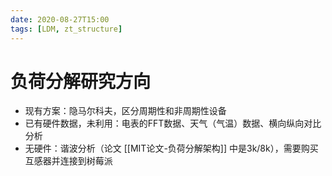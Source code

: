 ```yaml
---
date: 2020-08-27T15:00
tags: [LDM, zt_structure]
---
```


# 负荷分解研究方向

- 现有方案：隐马尔科夫，区分周期性和非周期性设备
- 已有硬件数据，未利用：电表的FFT数据、天气（气温）数据、横向纵向对比分析
- 无硬件：谐波分析（论文 [[MIT论文-负荷分解架构]] 中是3k/8k），需要购买互感器并连接到树莓派